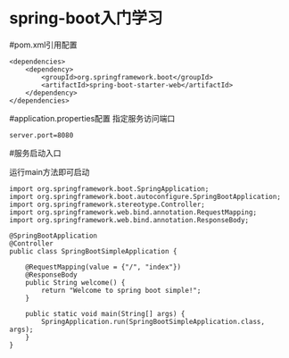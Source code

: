 # spring-boot入门学习

#pom.xml引用配置

    <dependencies>
        <dependency>
            <groupId>org.springframework.boot</groupId>
            <artifactId>spring-boot-starter-web</artifactId>
        </dependency>
    </dependencies>
        
#application.properties配置
   指定服务访问端口
     
    server.port=8080

#服务启动入口

运行main方法即可启动

    import org.springframework.boot.SpringApplication;
    import org.springframework.boot.autoconfigure.SpringBootApplication;
    import org.springframework.stereotype.Controller;
    import org.springframework.web.bind.annotation.RequestMapping;
    import org.springframework.web.bind.annotation.ResponseBody;
    
    @SpringBootApplication
    @Controller
    public class SpringBootSimpleApplication {
    
        @RequestMapping(value = {"/", "index"})
        @ResponseBody
        public String welcome() {
            return "Welcome to spring boot simple!";
        }
    
        public static void main(String[] args) {
            SpringApplication.run(SpringBootSimpleApplication.class, args);
        }
    }
